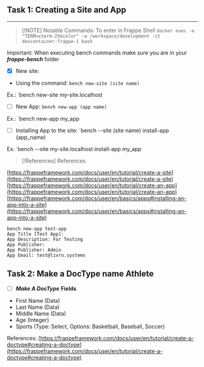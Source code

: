 
## Task 1: Creating a Site and App
---
> [!NOTE] Notable Commands:
> To enter in Frappe Shell
> 	`docker exec -e "TERM=xterm-256color" -w /workspace/development -it devcontainer-frappe-1 bash`
> 

Important: When executing bench commands make sure you are in your ***frappe-bench*** folder
- [x] New site:
- Using the command:
	`bench new-site (site name)`

Ex.:
	`bench new-site my-site.localhost

- [ ] New App:
	`bench new-app (app name)`

Ex.:
	`bench new-app my_app

- [ ] Installing App to the site:
	`bench --site (site name) install-app (app_name)

Ex.
	`bench --site my-site.localhost install-app my_app


> [!References] References
> 
[https://frappeframework.com/docs/user/en/tutorial/create-a-site](https://frappeframework.com/docs/user/en/tutorial/create-a-site) [https://frappeframework.com/docs/user/en/tutorial/create-an-app](https://frappeframework.com/docs/user/en/tutorial/create-an-app) [https://frappeframework.com/docs/user/en/basics/apps#installing-an-app-into-a-site](https://frappeframework.com/docs/user/en/basics/apps#installing-an-app-into-a-site)

```
bench new-app test-app
App Title [Test App]: 
App Description: For Testing
App Publisher: 
App Publisher: Admin
App Email: test@livro.systems
```

## Task 2: Make a DocType name Athlete

- [ ] ***Make A DocType***
**Fields**
- First Name (Data)
- Last Name (Data)
- Middle Name (Data)
- Age (Integer)
- Sports (Type: Select, Options: Basketball, Baseball, Soccer)

References: [https://frappeframework.com/docs/user/en/tutorial/create-a-doctype#creating-a-doctype](https://frappeframework.com/docs/user/en/tutorial/create-a-doctype#creating-a-doctype)